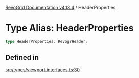 [RevoGrid Documentation v4.13.4](README.md) / HeaderProperties

# Type Alias: HeaderProperties

```ts
type HeaderProperties: RevogrHeader;
```

## Defined in

[src/types/viewport.interfaces.ts:30](https://github.com/revolist/revogrid/blob/325e86c31155d90566dec588c08b121b0ae7657a/src/types/viewport.interfaces.ts#L30)

